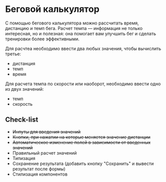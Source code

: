 # Беговой калькулятор

С помощью бегового калькулятора можно рассчитать время, дистанцию и темп бега. Расчет темпа — информация не только интересная, но и полезная: она помогает вам улучшить бег и сделать тренировки более эффективными.

Для расчтеа необходимо ввести два любых значения, чтобы вычислить третье:

- дистанция
- темп
- время

Для расчета темпа по скорости или наоборот, необходимо ввести одно из двух значений:

- темп
- скорость

## Check-list

- ~~Инпуты для введения значений~~
- ~~Кнопки, при нажатии на которые меняется значение дистанции~~
- ~~Автоматическое изменение полей в зависимости от введенных значений~~
- Правильный расчет значений
- Типизация
- Сохранение результата (добавить кнопку "Сохранить" и вывести результат после формы)
- Стилизация компонентов

